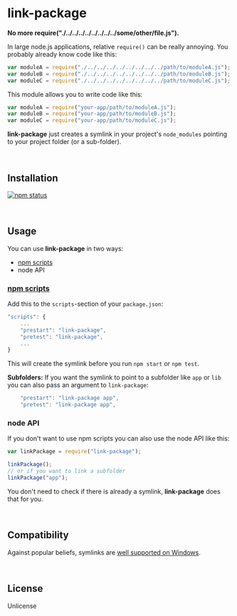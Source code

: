 link-package
============
**No more require("./../../../../../../../../some/other/file.js").**

In large node.js applications, relative `require()` can be really annoying. You probably already know code like this:

```javascript
var moduleA = require("./../../../../../../../../path/to/moduleA.js");
var moduleB = require("./../../../../../../../../path/to/moduleB.js");
var moduleC = require("./../../../../../../../../path/to/moduleC.js");
```

This module allows you to write code like this:

```javascript
var moduleA = require("your-app/path/to/moduleA.js");
var moduleB = require("your-app/path/to/moduleB.js");
var moduleC = require("your-app/path/to/moduleC.js");
```

**link-package** just creates a symlink in your project's `node_modules`  pointing to your project folder (or a sub-folder).

<br>

Installation
------------

[![npm status](https://nodei.co/npm/link-package.svg?downloads=true&stars=true)](https://npmjs.org/package/link-package)

<br>

Usage
-----

You can use **link-package** in two ways:

- [npm scripts](https://docs.npmjs.com/misc/scripts)
- node API

### [npm scripts](https://docs.npmjs.com/misc/scripts)

Add this to the `scripts`-section of your `package.json`:

```javascript
"scripts": {
    ...
    "prestart": "link-package",
    "pretest": "link-package",
    ...
}
```

This will create the symlink before you run `npm start` or `npm test`.

**Subfolders:** If you want the symlink to point to a subfolder like `app` or `lib` you can also pass an argument to `link-package`:

```javascript
    "prestart": "link-package app",
    "pretest": "link-package app",
```

### node API

If you don't want to use npm scripts you can also use the node API like this:

```javascript
var linkPackage = require("link-package");

linkPackage();
// or if you want to link a subfolder
linkPackage("app");
```

You don't need to check if there is already a symlink, **link-package** does that for you. 

<br>

Compatibility
-------------

Against popular beliefs, symlinks are [well supported on Windows](http://www.windows7home.net/how-to-create-symbolic-link-in-windows-7/).

<br>

License
-------

Unlicense
